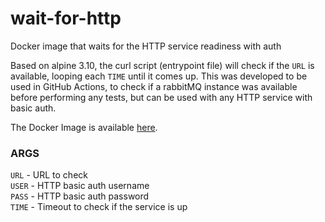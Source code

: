 # wait-for-http
Docker image that waits for the HTTP service readiness with auth

Based on alpine 3.10, the curl script (entrypoint file) will check if the `URL` is available, looping each `TIME` until it comes up. This was developed to be used in GitHub Actions, to check if a rabbitMQ instance was available before performing any tests, but can be used with any HTTP service with basic auth.

The Docker Image is available [here](https://hub.docker.com/r/merteam/wait-for-http).

### ARGS
```URL``` - URL to check <br>
```USER``` - HTTP basic auth username <br>
```PASS``` - HTTP basic auth password <br>
```TIME``` - Timeout to check if the service is up 

